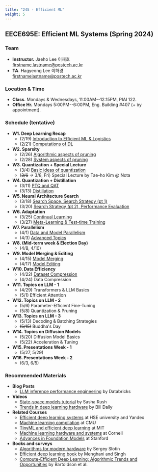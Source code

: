 ```yaml
---
title: "24S - Efficient ML"
weight: 5
---
```


## **EECE695E: Efficient ML Systems (Spring 2024)**

### **Team**
- **Instructor.** Jaeho Lee 이재호  
[firstname.lastname@postech.ac.kr](mailto:jaeho.lee@postech.ac.kr)
- **TA.** Hagyeong Lee 이하경  
[firstnamelastname@postech.ac.kr](mailto:hagyeonglee@postech.ac.kr)  

### **Location & Time**
- **Class.** Mondays & Wednesdays, 11:00AM--12:15PM, PIAI 122.
- **Office Hr.** Mondays 5:00PM--6:00PM, Eng. Building #407 (+ by appointment).


### **Schedule (tentative)**
- **W1. Deep Learning Recap** 
	- (2/19) [Introduction to Efficient ML & Logistics](https://docs.google.com/presentation/d/1AguRlUZBHTOY3G3KSlHg5f1UO7nLMLsrLKPOJ3C2Dg0/edit?usp=sharing)
	- (2/21) [Computations of DL](https://docs.google.com/presentation/d/1PvA5nT8hUXTrwSf3X39DtQWIwMB57q2qTAfhYmdEFZI)
- **W2. Sparsity**
	- (2/26) [Algorithmic aspects of pruning](https://docs.google.com/presentation/d/1l9bVqH2JEbeZJAkdWiUveNHPa9T7FleITWybaGs_KSU/edit?usp=sharing)
	- (2/28) [System aspects of pruning](https://docs.google.com/presentation/d/1gdYAYsyy7mrqIwQhLuQQ8RmsGfnfcNX-D7xxGGdNxAE/edit?usp=sharing)
- **W3. Quantization + Special Lecture**
	- (3/4) [Basic ideas of quantization](https://docs.google.com/presentation/d/1cUZ5eXRSdUwwE7IFP0ZB2n-mND3s8BpCfju6kEctRcI/edit?usp=sharing)
	- (~~3/6~~ -> 3/8, Fri) Special Lecture by Tae-ho Kim @ Nota
- **W4. Quantization + Distillation**
	- (3/11) [PTQ and QAT](https://docs.google.com/presentation/d/1T55I6R7z0x1wjU2kVmTt4HORXOacu5N1lelF_7EFrN4/edit?usp=sharing)
	- (3/13) [Distillation](https://docs.google.com/presentation/d/1s_ckHKwxJdXYhpH6Hcx3ku5oY6a4W_EQ017x3zuwXNE/edit?usp=sharing)
- **W5. Neural Architecture Search**
	- (3/18) [Search Space, Search Strategy (pt 1)](https://docs.google.com/presentation/d/1btbe25uE4_S6grlsYjEpAjuTFk6yR7W-RhVg2uMLRo8/edit?usp=sharing)
	- (3/20) [Search Strategy (pt 2), Performance Evaluation](https://docs.google.com/presentation/d/1UZUeh30bpszHAWYqR1x9T2f6AoxLBUxBIVCb4us8PwQ/edit?usp=sharing)
- **W6. Adaptation**
	- (3/25) [Continual Learning](https://docs.google.com/presentation/d/1Ao8_-vQGinhYr_38-xRdJT76kRKElyOz0vPOjv0JknA/edit?usp=sharing)
	- (3/27) [Meta-Learning & Test-time Training](https://docs.google.com/presentation/d/1zWbqx-wDDVHYC-IExCQs77XpthXvfGs_S09h_EjE94c/edit?usp=sharing)
- **W7. Parallelism**
	- (4/1) [Data and Model Parallelism](https://docs.google.com/presentation/d/1KRawgbDPOv6xti5HoWUL3jwLIjNhGnll4s9yc5ZRbYY/edit?usp=sharing)
	- (4/3) [Advanced Topics](https://docs.google.com/presentation/d/1-yUwgrGHYoHYwZa4CdET64tFHqznzPIEyC7azfkpkPE/edit?usp=sharing)
- **W8. (Mid-term week & Election Day)**
	- (4/8, 4/10)
- **W9. Model Merging & Editing**
	- (4/15) [Model Merging](https://docs.google.com/presentation/d/1DVAeuG9WM2Rd4MSkHhUo1uM6qKkI0CswUsz6siF7PGA/edit?usp=sharing)
	- (4/17) [Model Editing](https://docs.google.com/presentation/d/1FX4iyTLCaAr2e5Pyq0wCbTNjwxuP4gE1Ieg-NfTZjbI/edit?usp=sharing)
- **W10. Data Efficiency**
	- (4/22) [Dataset Compression](https://docs.google.com/presentation/d/1yqNnR8GoPzuI6vBrt4uEhNNuIqG7ohvJ-9jZ3L8tgJ8/edit?usp=sharing)
	- (4/24) Data Compression
- **W11. Topics on LLM - 1**
	- (4/29) Transformers & LLM Basics
	- (5/1) Efficient Attention
- **W12. Topics on LLM - 2**
	- (5/6) Parameter-Efficient Fine-Tuning
	- (5/8) Quantization & Pruning
- **W13. Topics on LLM - 3** 
	- (5/13) Decoding & Batching Strategies
	- ~~(5/15)~~ Buddha's Day
- **W14. Topics on Diffusion Models**
	- (5/20) Diffusion Model Basics
	- (5/22) Acceleration & Tuning
- **W15. Presentations Week - 1**
	- (5/27, 5/29)
- **W16. Presentations Week - 2**
	- (6/3, 6/5)

### **Recommended Materials**
- **Blog Posts**
	- [LLM inference performance engineering](https://www.databricks.com/blog/llm-inference-performance-engineering-best-practices?fbclid=IwAR38VwybKZYFZNEFmAviNojzwlI7jLNLt-mFBV8ecwoBen_DzJ0CP0LG_-w) by Databricks
- **Videos**
	- [State-space models tutorial](https://www.youtube.com/watch?v=dKJEpOtVgXc) by Sasha Rush
	- [Trends in deep learning hardware](https://www.youtube.com/watch?v=HtrR1HRZIGA) by Bill Dally
- **Related Courses**
	- [Efficient deep learning systems](https://github.com/mryab/efficient-dl-systems) at HSE university and Yandex
	- [Machine learning compilation](https://mlc.ai/) at CMU
	- [TinyML and efficient deep learning](https://hanlab.mit.edu/courses/2023-fall-65940) at MIT
	- [Machine learning hardware and systems](https://abdelfattah-class.github.io/ece5545/sp23) at Cornell
	- [Advances in Foundation Models](https://stanford-cs324.github.io/winter2023/) at Stanford
- **Books and surveys**
	- [Algorithms for modern hardware](https://en.algorithmica.org/hpc/) by Sergey Slotin
	- [Efficient deep learning book](https://efficientdlbook.com/) by Menghani and Singh
	- [Compute-Efficient Deep Learning: Algorithmic Trends and Opportunities](https://arxiv.org/abs/2210.06640) by Bartoldson et al.